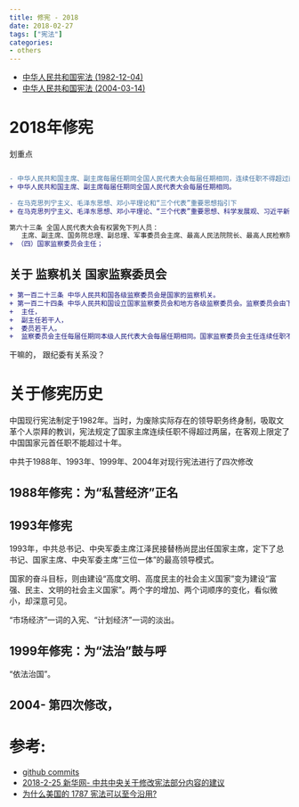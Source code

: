 ```yaml
---
title: 修宪 - 2018
date: 2018-02-27
tags: ["宪法"]
categories:
- others
---
```



- [中华人民共和国宪法 (1982-12-04)](http://cn.github.io/constitution/1982-12-04.html)
- [中华人民共和国宪法 (2004-03-14)](http://cn.github.io/constitution/2004-03-14.html)


# 2018年修宪

划重点

```diff

- 中华人民共和国主席、副主席每届任期同全国人民代表大会每届任期相同，连续任职不得超过两届。
+ 中华人民共和国主席、副主席每届任期同全国人民代表大会每届任期相同。

- 在马克思列宁主义、毛泽东思想、邓小平理论和“三个代表”重要思想指引下
+ 在马克思列宁主义、毛泽东思想、邓小平理论、“三个代表”重要思想、科学发展观、习近平新时代中国特色社会主义思想指引下

第六十三条 全国人民代表大会有权罢免下列人员：
   主席、副主席、国务院总理、副总理、军事委员会主席、最高人民法院院长、最高人民检察院检察长
+ （四）国家监察委员会主任；

```


## 关于 监察机关 国家监察委员会

```diff
+ 第一百二十三条 中华人民共和国各级监察委员会是国家的监察机关。
+ 第一百二十四条 中华人民共和国设立国家监察委员会和地方各级监察委员会。监察委员会由下列人员组成
+  主任，
+  副主任若干人，
+  委员若干人。
+  监察委员会主任每届任期同本级人民代表大会每届任期相同。国家监察委员会主任连续任职不得超过两届。
```

干嘛的，
跟纪委有关系没？

# 关于修宪历史

中国现行宪法制定于1982年。当时，为废除实际存在的领导职务终身制，吸取文革个人崇拜的教训，宪法规定了国家主席连续任职不得超过两届，在客观上限定了中国国家元首任职不能超过十年。

中共于1988年、1993年、1999年、2004年对现行宪法进行了四次修改


## 1988年修宪：为“私营经济”正名

## 1993年修宪
1993年，中共总书记、中央军委主席江泽民接替杨尚昆出任国家主席，定下了总书记、国家主席、中央军委主席“三位一体”的最高领导模式。

国家的奋斗目标，则由建设“高度文明、高度民主的社会主义国家”变为建设“富强、民主、文明的社会主义国家”。两个字的增加、两个词顺序的变化，看似微小，却深意可见。

“市场经济”一词的入宪、“计划经济”一词的淡出。




## 1999年修宪：为“法治”鼓与呼
“依法治国”。

## 2004- 第四次修改，


# 参考:

- [github commits](https://github.com/cn/constitution/pull/2/commits/8115484d1848d309f68c709d8ea176374b2b1160)
- [2018-2-25 新华网- 中共中央关于修改宪法部分内容的建议](http://www.xinhuanet.com/politics/2018-02/25/c_1122451187.htm)
- [为什么美国的 1787 宪法可以至今沿用?](https://www.zhihu.com/question/22349148)
